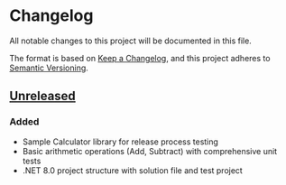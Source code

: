 # Changelog

All notable changes to this project will be documented in this file.

The format is based on [Keep a Changelog](https://keepachangelog.com/en/1.1.0/),
and this project adheres to [Semantic Versioning](https://semver.org/spec/v2.0.0.html).

## [Unreleased]

### Added

- Sample Calculator library for release process testing
- Basic arithmetic operations (Add, Subtract) with comprehensive unit tests
- .NET 8.0 project structure with solution file and test project

[unreleased]: https://github.com/neolution-ch/Neolution.ReleaseProcessTest/compare/main...HEAD